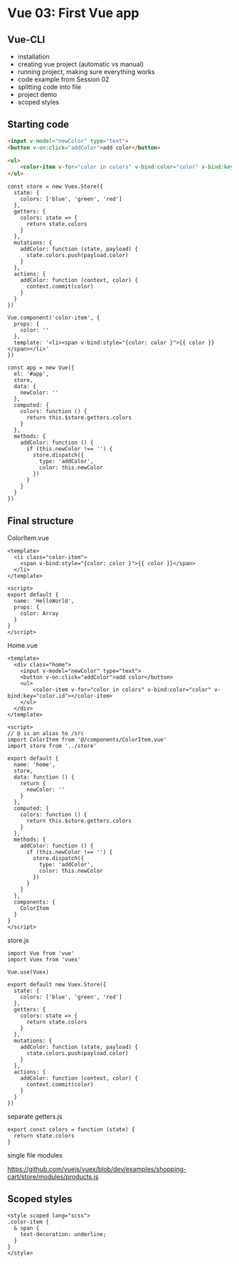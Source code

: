 # Vue 03: First Vue app

## Vue-CLI

- installation
- creating vue project (automatic vs manual)
- running project, making sure everything works
- code example from Session 02
- splitting code into file
- project demo
- scoped styles

## Starting code

```HTML
<input v-model="newColor" type="text">
<button v-on:click="addColor">add color</button>

<ul>
    <color-item v-for="color in colors" v-bind:color="color" v-bind:key="color.id"></color-item>
</ul>
```

```JS
const store = new Vuex.Store({
  state: {
    colors: ['blue', 'green', 'red']
  },
  getters: {
    colors: state => {
      return state.colors
    }
  },
  mutations: {
    addColor: function (state, payload) {
      state.colors.push(payload.color)
    }
  },
  actions: {
    addColor: function (context, color) {
      context.commit(color)
    }
  }
})

Vue.component('color-item', {
  props: {
    color: ''
  },
  template: '<li><span v-bind:style="{color: color }">{{ color }}</span></li>'
})

const app = new Vue({
  el: '#app',
  store,
  data: {
    newColor: ''
  },
  computed: {
    colors: function () {
      return this.$store.getters.colors
    }
  },
  methods: {
    addColor: function () {
      if (this.newColor !== '') {
        store.dispatch({
          type: 'addColor',
          color: this.newColor
        })
      }
    }
  }
})
```

## Final structure

ColorItem.vue

```VUE
<template>
  <li class="color-item">
    <span v-bind:style="{color: color }">{{ color }}</span>
  </li>
</template>

<script>
export default {
  name: 'HelloWorld',
  props: {
    color: Array
  }
}
</script>
```

Home.vue

```VUE
<template>
  <div class="home">
    <input v-model="newColor" type="text">
    <button v-on:click="addColor">add color</button>
    <ul>
        <color-item v-for="color in colors" v-bind:color="color" v-bind:key="color.id"></color-item>
    </ul>
  </div>
</template>

<script>
// @ is an alias to /src
import ColorItem from '@/components/ColorItem.vue'
import store from '../store'

export default {
  name: 'home',
  store,
  data: function () {
    return {
      newColor: ''
    }
  },
  computed: {
    colors: function () {
      return this.$store.getters.colors
    }
  },
  methods: {
    addColor: function () {
      if (this.newColor !== '') {
        store.dispatch({
          type: 'addColor',
          color: this.newColor
        })
      }
    }
  },
  components: {
    ColorItem
  }
}
</script>
```

store.js

```JS
import Vue from 'vue'
import Vuex from 'vuex'

Vue.use(Vuex)

export default new Vuex.Store({
  state: {
    colors: ['blue', 'green', 'red']
  },
  getters: {
    colors: state => {
      return state.colors
    }
  },
  mutations: {
    addColor: function (state, payload) {
      state.colors.push(payload.color)
    }
  },
  actions: {
    addColor: function (context, color) {
      context.commit(color)
    }
  }
})

```

separate getters.js

```JS
export const colors = function (state) {
  return state.colors
}
```

single file modules

https://github.com/vuejs/vuex/blob/dev/examples/shopping-cart/store/modules/products.js

## Scoped styles

```VUE
<style scoped lang="scss">
.color-item {
  & span {
    text-decoration: underline;
  }
}
</style>
```
